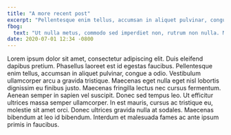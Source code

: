 ```yaml
---
title: "A more recent post"
excerpt: "Pellentesque enim tellus, accumsan in aliquet pulvinar, congue a odio."
fbog:
  text: "Ut nulla metus, commodo sed imperdiet non, rutrum non nulla. Maecenas at mi non justo fermentum scelerisque"
date: 2020-07-01 12:34 -0800
---
```

Lorem ipsum dolor sit amet, consectetur adipiscing elit. Duis eleifend dapibus pretium. Phasellus laoreet est id egestas faucibus. Pellentesque enim tellus, accumsan in aliquet pulvinar, congue a odio. Vestibulum ullamcorper arcu a gravida tristique. Maecenas eget nulla eget nisl lobortis dignissim eu finibus justo. Maecenas fringilla lectus nec cursus fermentum. Aenean semper in sapien vel suscipit. Donec sed tempus leo. Ut efficitur ultrices massa semper ullamcorper. In est mauris, cursus ac tristique eu, molestie sit amet orci. Donec ultrices gravida nulla at sodales. Maecenas bibendum at leo id bibendum. Interdum et malesuada fames ac ante ipsum primis in faucibus.
